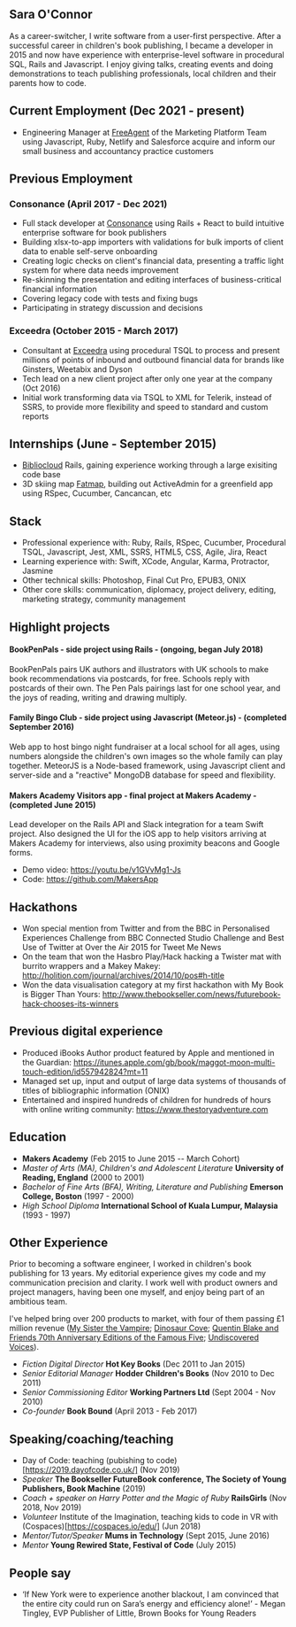 ## Sara O'Connor

As a career-switcher, I write software from a user-first perspective. After a successful career in children's book publishing, I became a developer in 2015 and now have experience with enterprise-level software in procedural SQL, Rails and Javascript. I enjoy giving talks, creating events and doing demonstrations to teach publishing professionals, local children and their parents how to code.

## Current Employment (Dec 2021 - present)
- Engineering Manager at [FreeAgent](https://www.freeagent.com/) of the Marketing Platform Team using Javascript, Ruby, Netlify and Salesforce acquire and inform our small business and accountancy practice customers

## Previous Employment
### Consonance (April 2017 - Dec 2021)
- Full stack developer at [Consonance](https://www.consonance.app/) using Rails + React to build intuitive enterprise software for book publishers
- Building xlsx-to-app importers with validations for bulk imports of client data to enable self-serve onboarding
- Creating logic checks on client's financial data, presenting a traffic light system for where data needs improvement
- Re-skinning the presentation and editing interfaces of business-critical financial information
- Covering legacy code with tests and fixing bugs
- Participating in strategy discussion and decisions

### Exceedra (October 2015 - March 2017)
- Consultant at [Exceedra](http://www.exceedra.com/) using procedural TSQL to process and present millions of points of inbound and outbound financial data for brands like Ginsters, Weetabix and Dyson
- Tech lead on a new client project after only one year at the company (Oct 2016)
- Initial work transforming data via TSQL to XML for Telerik, instead of SSRS, to provide more flexibility and speed to standard and custom reports

## Internships (June - September 2015)
- [Bibliocloud](http://bibliocloud.com/) Rails, gaining experience working through a large exisiting code base
- 3D skiing map [Fatmap](http://fatmap.com/), building out ActiveAdmin for a greenfield app using RSpec, Cucumber, Cancancan, etc

## Stack
- Professional experience with: Ruby, Rails, RSpec, Cucumber, Procedural TSQL, Javascript, Jest, XML, SSRS, HTML5, CSS, Agile, Jira, React
- Learning experience with: Swift, XCode, Angular, Karma, Protractor, Jasmine
- Other technical skills: Photoshop, Final Cut Pro, EPUB3, ONIX
- Other core skills: communication, diplomacy, project delivery, editing, marketing strategy, community management


## Highlight projects
#### BookPenPals - side project using Rails - (ongoing, began July 2018)
BookPenPals pairs UK authors and illustrators with UK schools to make book recommendations via postcards, for free. Schools reply with postcards of their own. The Pen Pals pairings last for one school year, and the joys of reading, writing and drawing multiply.

#### Family Bingo Club - side project using Javascript (Meteor.js) - (completed September 2016)
Web app to host bingo night fundraiser at a local school for all ages, using numbers alongside the children's own images so the whole family can play together. MeteorJS is a Node-based framework, using Javascript client and server-side and a "reactive" MongoDB database for speed and flexibility.

#### Makers Academy Visitors app - final project at Makers Academy - (completed June 2015)
Lead developer on the Rails API and Slack integration for a team Swift project. Also designed the UI for the iOS app to help visitors arriving at Makers Academy for interviews, also using proximity beacons and Google forms.
- Demo video: https://youtu.be/v1GVvMg1-Js
- Code: https://github.com/MakersApp


## Hackathons
- Won special mention from Twitter and from the BBC in Personalised Experiences Challenge from BBC Connected Studio Challenge and Best Use of Twitter at Over the Air 2015 for Tweet Me News
- On the team that won the Hasbro Play/Hack hacking a Twister mat with burrito wrappers and a Makey Makey: http://holition.com/journal/archives/2014/10/pos#h-title
- Won the data visualisation category at my first hackathon with My Book is Bigger Than Yours: http://www.thebookseller.com/news/futurebook-hack-chooses-its-winners

## Previous digital experience
- Produced iBooks Author product featured by Apple and mentioned in the Guardian: https://itunes.apple.com/gb/book/maggot-moon-multi-touch-edition/id557942824?mt=11
- Managed set up, input and output of large data systems of thousands of titles of bibliographic information (ONIX)
- Entertained and inspired hundreds of children for hundreds of hours with online writing community: https://www.thestoryadventure.com

## Education
- **Makers Academy** (Feb 2015 to June 2015 -- March Cohort)
- *Master of Arts (MA), Children's and Adolescent Literature* **University of Reading, England** (2000 to 2001)
- *Bachelor of Fine Arts (BFA), Writing, Literature and Publishing* **Emerson College, Boston** (1997 - 2000)
- *High School Diploma* **International School of Kuala Lumpur, Malaysia** (1993 - 1997)

## Other Experience
Prior to becoming a software engineer, I worked in children's book publishing for 13 years. My editorial experience gives my code and my communication precision and clarity. I work well with product owners and project managers, having been one myself, and enjoy being part of an ambitious team.

I've helped bring over 200 products to market, with four of them passing £1 million revenue ([My Sister the Vampire](https://www.egmont.co.uk/books/category/fiction/series/my-sister-the-vampire/483); [Dinosaur Cove](http://www.dinosaurcove.co.uk/); [Quentin Blake and Friends 70th Anniversary Editions of the Famous Five](https://www.theguardian.com/books/gallery/2012/feb/24/enid-blyton-famous-five-70-in-pictures); [Undiscovered Voices](http://www.undiscoveredvoices.com/)).

- *Fiction Digital Director* **Hot Key Books** (Dec 2011 to Jan 2015)
- *Senior Editorial Manager* **Hodder Children's Books** (Nov 2010 to Dec 2011)
- *Senior Commissioning Editor* **Working Partners Ltd** (Sept 2004 - Nov 2010)
- *Co-founder* **Book Bound** (April 2013 - Feb 2017)

## Speaking/coaching/teaching
- Day of Code: teaching (pubishing to code)[https://2019.dayofcode.co.uk/] (Nov 2019)
- *Speaker* **The Bookseller FutureBook conference, The Society of Young Publishers, Book Machine** (2019)
- *Coach + speaker on Harry Potter and the Magic of Ruby* **RailsGirls** (Nov 2018, Nov 2019)
- *Volunteer* Institute of the Imagination, teaching kids to code in VR with (Cospaces)[https://cospaces.io/edu/] (Jun 2018)
- *Mentor/Tutor/Speaker* **Mums in Technology** (Sept 2015, June 2016)
- *Mentor* **Young Rewired State, Festival of Code** (July 2015)

## People say
- ‘If New York were to experience another blackout, I am convinced that the entire city could run on Sara’s energy and efficiency alone!’ - Megan Tingley, EVP Publisher of Little, Brown Books for Young Readers
